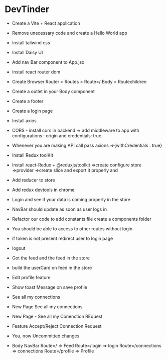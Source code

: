 # DevTinder

- Create a Vite + React application
- Remove unecessary code and create a Hello World app
- Install tailwind css
- Install Daisy UI
- Add nav Bar component to App.jsx
- Install react router dom
- Create Browser Router > Routes > Route=/ Body > Routechildren
- Create a outlet in your Body component
- Create a footer
- Create a login page

- Install axios
- CORS - install cors in backend => add middleware to app with configurations : origin and credentials: true
- Whenever you are making API call pass axions =>{withCredentials : true}
- Install Redux toolKit
- Install react-Redux + @reduxjs/toolkit =>create configure store =>provider =>create slice and export it properly and  
- Add reducer to store
- Add redux devtools in chrome
- Login and see if your data is coming properly in the store
- NavBar should update as soon as user logs in
- Refactor our code to add constants file create a components folder
- You should be able to access to other routes without login
- if token is not present redirect user to login page
- logout
- Got the feed and the feed in the store
- build the userCard on feed in the store
- Edit profile feature
- Show toast Message on save profile
- See all my connections
- New Page See all my connections
- New Page - See all my Conenction REquest
- Feature Accept/Reject Connection Request
- You, now Uncommitted changes


- Body
  NavBar
  Route=/ => Feed
  Route=/login => login
  Route=/connections => connections
  Route=/profile => Profile
